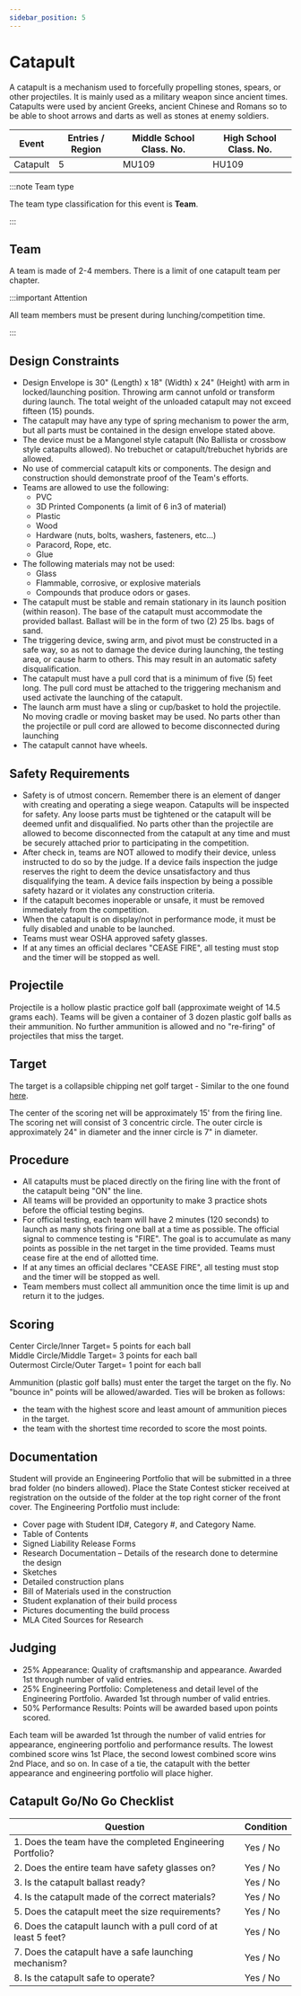 ```yaml
---
sidebar_position: 5
---
```


# Catapult

A catapult is a mechanism used to forcefully propelling stones, spears, or other projectiles. It is mainly used as a military weapon since ancient times. Catapults were used by ancient Greeks, ancient Chinese and Romans so to be able to shoot arrows and darts as well as stones at enemy soldiers.

| Event    | Entries / Region | Middle School Class. No. | High School Class. No. |
| -------- | ---------------- | ------------------------ | ---------------------- |
| Catapult | 5                | MU109                    | HU109                  |

:::note Team type

The team type classification for this event is **Team**.

:::

## Team

A team is made of 2-4 members. There is a limit of one catapult team per chapter.

:::important Attention

All team members must be present during lunching/competition time.

:::

## Design Constraints

- Design Envelope is 30" (Length) x 18" (Width) x 24" (Height) with arm in locked/launching position. Throwing arm cannot unfold or transform during launch. The total weight of the unloaded catapult may not exceed fifteen (15) pounds.
- The catapult may have any type of spring mechanism to power the arm, but all parts must be contained in the design envelope stated above.
- The device must be a Mangonel style catapult (No Ballista or crossbow style catapults allowed). No trebuchet or catapult/trebuchet hybrids are allowed.
- No use of commercial catapult kits or components. The design and construction should demonstrate proof of the Team's efforts.
- Teams are allowed to use the following:
  - PVC
  - 3D Printed Components (a limit of 6 in3 of material)
  - Plastic
  - Wood
  - Hardware (nuts, bolts, washers, fasteners, etc...)
  - Paracord, Rope, etc.
  - Glue
- The following materials may not be used:
  - Glass
  - Flammable, corrosive, or explosive materials
  - Compounds that produce odors or gases.
- The catapult must be stable and remain stationary in its launch position (within reason). The base of the catapult must accommodate the provided ballast. Ballast will be in the form of two (2) 25 lbs. bags of sand.
- The triggering device, swing arm, and pivot must be constructed in a safe way, so as not to damage the device during launching, the testing area, or cause harm to others. This may result in an automatic safety disqualification.
- The catapult must have a pull cord that is a minimum of five (5) feet long. The pull cord must be attached to the triggering mechanism and used activate the launching of the catapult.
- The launch arm must have a sling or cup/basket to hold the projectile. No moving cradle or moving basket may be used. No parts other than the projectile or pull cord are allowed to become disconnected during launching
- The catapult cannot have wheels.

## Safety Requirements

- Safety is of utmost concern. Remember there is an element of danger with creating and operating a siege weapon. Catapults will be inspected for safety. Any loose parts must be tightened or the catapult will be deemed unfit and disqualified. No parts other than the projectile are allowed to become disconnected from the catapult at any time and must be securely attached prior to participating in the competition.
- After check in, teams are NOT allowed to modify their device, unless instructed to do so by the judge. If a device fails inspection the judge reserves the right to deem the device unsatisfactory and thus disqualifying the team. A device fails inspection by being a possible safety hazard or it violates any construction criteria.
- If the catapult becomes inoperable or unsafe, it must be removed immediately from the competition.
- When the catapult is on display/not in performance mode, it must be fully disabled and unable to be launched.
- Teams must wear OSHA approved safety glasses.
- If at any times an official declares "CEASE FIRE", all testing must stop and the timer will be stopped as well.

## Projectile

Projectile is a hollow plastic practice golf ball (approximate weight of 14.5 grams each). Teams will be given a container of 3 dozen plastic golf balls as their ammunition. No further ammunition is allowed and no "re-firing" of projectiles that miss the target.

## Target

The target is a collapsible chipping net golf target - Similar to the one found [here](https://www.amazon.com/JEF-World-Golf-Collapsible-Chipping/dp/B006ZD19F6/ref=sr_1_11?crid=17AKR47EL8XAL&keywords=chipping+net&qid=1661959069&s=sporting-goods&sprefix=chipping+net%2Csporting%2C113&sr=1-11).

The center of the scoring net will be approximately 15' from the firing line. The scoring net will consist of 3 concentric circle. The outer circle is approximately 24" in diameter and the inner circle is 7" in diameter.

## Procedure

- All catapults must be placed directly on the firing line with the front of the catapult being "ON" the line.
- All teams will be provided an opportunity to make 3 practice shots before the official testing begins.
- For official testing, each team will have 2 minutes (120 seconds) to launch as many shots firing one ball at a time as possible. The official signal to commence testing is "FIRE". The goal is to accumulate as many points as possible in the net target in the time provided. Teams must cease fire at the end of allotted time.
- If at any times an official declares "CEASE FIRE", all testing must stop and the timer will be stopped as well.
- Team members must collect all ammunition once the time limit is up and return it to the judges.

## Scoring

Center Circle/Inner Target= 5 points for each ball  
Middle Circle/Middle Target= 3 points for each ball  
Outermost Circle/Outer Target= 1 point for each ball

Ammunition (plastic golf balls) must enter the target the target on the fly. No "bounce in" points will be allowed/awarded. Ties will be broken as follows:

- the team with the highest score and least amount of ammunition pieces in the target.
- the team with the shortest time recorded to score the most points.

## Documentation

Student will provide an Engineering Portfolio that will be submitted in a three brad folder (no binders allowed). Place the State Contest sticker received at registration on the outside of the folder at the top right corner of the front cover. The Engineering Portfolio must include:

- Cover page with Student ID#, Category #, and Category Name.
- Table of Contents
- Signed Liability Release Forms
- Research Documentation – Details of the research done to determine the design
- Sketches
- Detailed construction plans
- Bill of Materials used in the construction
- Student explanation of their build process
- Pictures documenting the build process
- MLA Cited Sources for Research

## Judging

- 25% Appearance: Quality of craftsmanship and appearance. Awarded 1st through number of valid entries.
- 25% Engineering Portfolio: Completeness and detail level of the Engineering Portfolio. Awarded 1st through number of valid entries.
- 50% Performance Results: Points will be awarded based upon points scored.

Each team will be awarded 1st through the number of valid entries for appearance, engineering portfolio and performance results. The lowest combined score wins 1st Place, the second lowest combined score wins 2nd Place, and so on. In case of a tie, the catapult with the better appearance and engineering portfolio will place higher.

## Catapult Go/No Go Checklist

| Question                                                         | Condition |
| ---------------------------------------------------------------- | --------- |
| 1. Does the team have the completed Engineering Portfolio?       | Yes / No  |
| 2. Does the entire team have safety glasses on?                  | Yes / No  |
| 3. Is the catapult ballast ready?                                | Yes / No  |
| 4. Is the catapult made of the correct materials?                | Yes / No  |
| 5. Does the catapult meet the size requirements?                 | Yes / No  |
| 6. Does the catapult launch with a pull cord of at least 5 feet? | Yes / No  |
| 7. Does the catapult have a safe launching mechanism?            | Yes / No  |
| 8. Is the catapult safe to operate?                              | Yes / No  |
